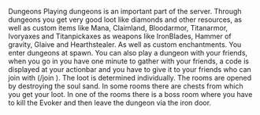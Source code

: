 Dungeons
Playing dungeons is an important part of the server.
Through dungeons you get very good loot like diamonds and other resources, as well as custom items like Mana, Claimland, Bloodarmor, Titanarmor, Ivoryaxes and Titanpickaxes as weapons like IronBlades, Hammer of gravity, Glaive and Hearthstealer. As well as custom enchantments. You enter dungeons at spawn. You can also play a dungeon with your friends, when you go in you have one minute to gather with your friends, a code is displayed at your actionbar and you have to give it to your friends who can join with (/join <joincode> ). The loot is determined individually. The rooms are opened by destroying the soul sand. In some rooms there are chests from which you get your loot. In one of the rooms there is a boss room where you have to kill the Evoker and then leave the dungeon via the iron door.
